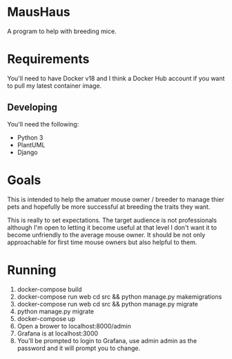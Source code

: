 # MausHaus
A program to help with breeding mice.

# Requirements
You'll need to have Docker v18 and I think a Docker Hub account if you want to pull my latest container image.

## Developing
You'll need the following:

* Python 3
* PlantUML
* Django

# Goals
This is intended to help the amatuer mouse owner / breeder to manage thier pets and hopefully be more successful at breeding the traits they want.

This is really to set expectations. The target audience is not professionals although I'm open to letting it become useful at that level  I don't want it to become unfriendly to the average mouse owner. It should be not only approachable for first time mouse owners but also helpful to them. 

# Running
1. docker-compose build
2. docker-compose run web cd src && python manage.py makemigrations
3. docker-compose run web cd src && python manage.py migrate
4. python manage.py migrate
5. docker-compose up
6. Open a brower to localhost:8000/admin
7. Grafana is at localhost:3000
8. You'll be prompted to login to Grafana, use admin admin as the password and it will prompt you to change.
